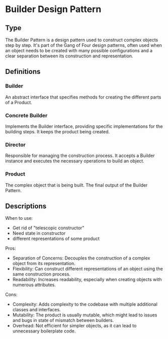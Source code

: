 # Builder Design Pattern

## Type

The Builder Pattern is a design pattern used to construct complex objects step by step. It's part of the Gang of Four design patterns, often used when an object needs to be created with many possible configurations and a clear separation between its construction and representation.

## Definitions

### Builder

An abstract interface that specifies methods for creating the different parts of a Product.

### Concrete Builder

Implements the Builder interface, providing specific implementations for the building steps. It keeps the product being created.

### Director

Responsible for managing the construction process. It accepts a Builder instance and executes the necessary operations to build an object.

### Product

The complex object that is being built. The final output of the Builder Pattern.

## Descriptions

When to use:

- Get rid of "telescopic constructor"
- Need state in constructor
- different representations of some product

Pros:

- Separation of Concerns: Decouples the construction of a complex object from its representation.
- Flexibility: Can construct different representations of an object using the same construction process.
- Readability: Increases readability, especially when creating objects with numerous attributes.

Cons:

- Complexity: Adds complexity to the codebase with multiple additional classes and interfaces.
- Mutability: The product is usually mutable, which might lead to issues and bugs in state of mismatch between builders.
- Overhead: Not efficient for simpler objects, as it can lead to unnecessary boilerplate code.
